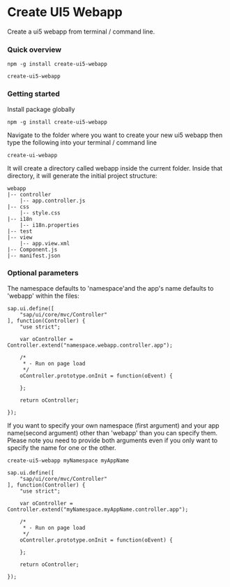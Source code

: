 # Create UI5 Webapp

Create a ui5 webapp from terminal / command line.

### Quick overview

```
npm -g install create-ui5-webapp

create-ui5-webapp
```

### Getting started
Install package globally
```
npm -g install create-ui5-webapp
```
Navigate to the folder where you want to create your new ui5 webapp then type the following into your terminal / command line

```
create-ui-webapp
```

It will create a directory called webapp inside the current folder.
Inside that directory, it will generate the initial project structure:
```
webapp
|-- controller
    |-- app.controller.js
|-- css
    |-- style.css
|-- i18n
    |-- i18n.properties
|-- test
|-- view
    |-- app.view.xml
|-- Component.js
|-- manifest.json
```
### Optional parameters
The namespace defaults to 'namespace'and the app's name defaults to 'webapp' within the files:
```
sap.ui.define([
    "sap/ui/core/mvc/Controller"
], function(Controller) {
    "use strict";

    var oController = Controller.extend("namespace.webapp.controller.app");

    /*
     * - Run on page load
     */
    oController.prototype.onInit = function(oEvent) {
    
    };

    return oController;

});
```
If you want to specify your own namespace (first argument) and your app name(second argument) other than 'webapp'
than you can specify them. Please note you need to provide both arguments even if you only want to specify the name for one
or the other.

```
create-ui5-webapp myNamespace myAppName
```
```
sap.ui.define([
    "sap/ui/core/mvc/Controller"
], function(Controller) {
    "use strict";

    var oController = Controller.extend("myNamespace.myAppName.controller.app");

    /*
     * - Run on page load
     */
    oController.prototype.onInit = function(oEvent) {
    
    };

    return oController;

});
```
